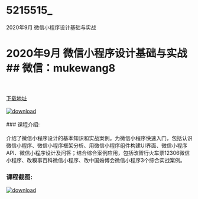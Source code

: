 # 5215515_
2020年9月 微信小程序设计基础与实战
# 2020年9月 微信小程序设计基础与实战## 微信：mukewang8
<br/></br>[下载地址](http://www.36tz.cn/article/5215515 "下载地址")
<br/></br>[![download](http://36tz.cn/muke_img/2020_10_12345.jpg "下载地址")](http://www.36tz.cn/article/5215515 "下载地址")
<br/></br>### 课程介绍:<br/></br>介绍了微信小程序设计的基本知识和实战案例。为微信小程序快速入门，包括认识微信小程序、微信小程序框架分析、用微信小程序组件构建UI界面、微信小程序API、微信小程序设计及问答；结合综合案例应用，包括改智行火车票12306微信小程序、改糗事百科微信小程序、改中国婚博会微信小程序3个综合实战案例。

### 课程截图:
[![download](http://36tz.cn/muke_img/2020_10_1-7.png "下载地址")](http://www.36tz.cn/article/5215515 "下载地址")
